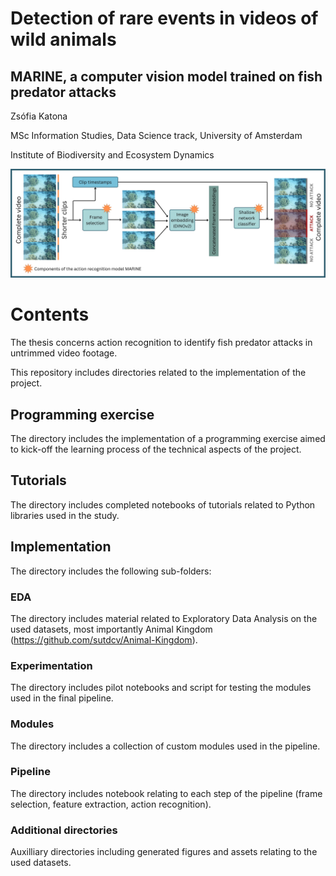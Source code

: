 # Detection of rare events in videos of wild animals
## MARINE, a computer vision model trained on fish predator attacks
Zsófia Katona

MSc Information Studies, Data Science track, University of Amsterdam

Institute of Biodiversity and Ecosystem Dynamics

![Pipeline](Figures/pipeline_for_github.jpg)

# Contents
The thesis concerns action recognition to identify fish predator attacks in untrimmed video footage.

This repository includes directories related to the implementation of the project.

## Programming exercise
The directory includes the implementation of a programming exercise aimed to kick-off the learning process of the technical aspects of the project.

## Tutorials
The directory includes completed notebooks of tutorials related to Python libraries used in the study.

## Implementation
The directory includes the following sub-folders:

### EDA
The directory includes material related to Exploratory Data Analysis on the used datasets, most importantly Animal Kingdom (https://github.com/sutdcv/Animal-Kingdom).

### Experimentation
The directory includes pilot notebooks and script for testing the modules used in the final pipeline.

### Modules
The directory includes a collection of custom modules used in the pipeline.

### Pipeline
The directory includes notebook relating to each step of the pipeline (frame selection, feature extraction, action recognition).

### Additional directories
Auxilliary directories including generated figures and assets relating to the used datasets.

